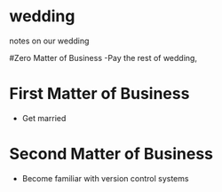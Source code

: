 # wedding
notes on our wedding

#Zero Matter of Business
-Pay the rest of wedding, 

# First Matter of Business
- Get married

# Second Matter of Business
- Become familiar with version control systems


